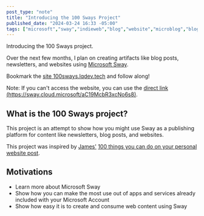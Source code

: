 ```yaml
---
post_type: "note" 
title: "Introducing the 100 Sways Project"
published_date: "2024-03-24 16:33 -05:00"
tags: ["microsoft","sway","indieweb","blog","website","microblog","blogging","content","m365","office","internet","web","microsoftoffice","microsoft365"]
---
```


Introducing the 100 Sways project.

Over the next few months, I plan on creating artifacts like blog posts, newsletters, and websites using [Microsoft Sway](https://sway.cloud.microsoft/). 

Bookmark the [site 100sways.lqdev.tech](http://100sways.lqdev.tech) and follow along!

Note: If you can't access the website, you can use the [direct link (https://sway.cloud.microsoft/aC19McbR3xcNo6s8)](https://sway.cloud.microsoft/aC19McbR3xcNo6s8).

## What is the 100 Sways project?

This project is an attempt to show how you might use Sway as a publishing platform for content like newsletters, blog posts, and websites.

This project was inspired by [James'](https://jamesg.blog/) [100 things you can do on your personal website post](https://jamesg.blog/2024/02/19/personal-website-ideas/).

## Motivations

- Learn more about Microsoft Sway
- Show how you can make the most use out of apps and services already included with your Microsoft Account
- Show how easy it is to create and consume web content using Sway